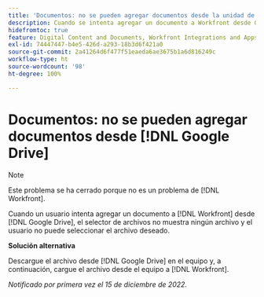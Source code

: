 ```yaml
---
title: 'Documentos: no se pueden agregar documentos desde la unidad de Google'
description: Cuando se intenta agregar un documento a Workfront desde Google Drive, el selector de archivos no muestra ningún archivo y no se puede seleccionar el archivo deseado.
hidefromtoc: true
feature: Digital Content and Documents, Workfront Integrations and Apps
exl-id: 74447447-b4e5-426d-a293-18b3d6f421a0
source-git-commit: 2a41264d6f477f51eaeda6ae3675b1a6d816249c
workflow-type: ht
source-wordcount: '98'
ht-degree: 100%

---
```


# Documentos: no se pueden agregar documentos desde [!DNL Google Drive]

<!--On WF and WFP TOCs-->

>[!NOTE]
>
>Este problema se ha cerrado porque no es un problema de [!DNL Workfront].

Cuando un usuario intenta agregar un documento a [!DNL Workfront] desde [!DNL Google Drive], el selector de archivos no muestra ningún archivo y el usuario no puede seleccionar el archivo deseado.

**Solución alternativa**

Descargue el archivo desde [!DNL Google Drive] en el equipo y, a continuación, cargue el archivo desde el equipo a [!DNL Workfront].

_Notificado por primera vez el 15 de diciembre de 2022._
